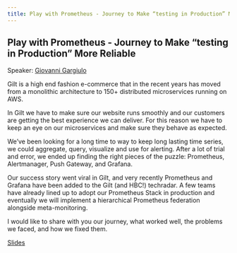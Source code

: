 ```yaml
---
title: Play with Prometheus - Journey to Make “testing in Production” More Reliable
---
```


## Play with Prometheus - Journey to Make “testing in Production” More Reliable

Speaker: [Giovanni Gargiulo](/2017-munich/speakers/giovanni-gargiulo/)

Gilt is a high end fashion e-commerce that in the recent years has moved from a monolithic architecture to 150+ distributed microservices running on AWS.

In Gilt we have to make sure our website runs smoothly and our customers are getting the best experience we can deliver. For this reason we have to keep an eye on our microservices and make sure they behave as expected.

We’ve been looking for a long time to way to keep long lasting time series, we could aggregate, query, visualize and use for alerting. After a lot of trial and error, we ended up finding the right pieces of the puzzle: Prometheus, Alertmanager, Push Gateway, and Grafana.

Our success story went viral in Gilt, and very recently Prometheus and Grafana have been added to the Gilt (and HBC!) techradar. A few teams have already lined up to adopt our Prometheus Stack in production and eventually we will implement a hierarchical Prometheus federation alongside meta-monitoring.

I would like to share with you our journey, what worked well, the problems we faced, and how we fixed them.

[Slides](https://docs.google.com/presentation/d/1Jw5RAnkE1vvg20wEc1Zb4cgp94poUm0Lt2LXS6D8kMM/edit#slide=id.p)
